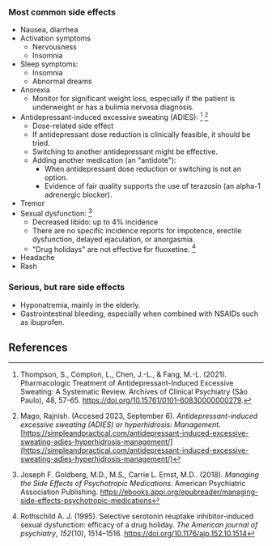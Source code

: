 
### Most common side effects

* Nausea, diarrhea
* Activation symptoms
	* Nervousness
	* Insomnia
* Sleep symptoms:
	* Insomnia
	* Abnormal dreams
* Anorexia
	* Monitor for significant weight loss, especially if the patient is underweight or has a bulimia nervosa diagnosis.
* Antidepressant-induced excessive sweating (ADIES): [^Thompson] [^Mago]
	*  Dose-related side effect
	- If antidepressant dose reduction is clinically feasible, it should be tried.
	- Switching to another antidepressant might be effective.
	- Adding another medication (an "antidote"):
		-  When antidepressant dose reduction or switching is not an option.
		-  Evidence of fair quality supports the use of terazosin (an alpha-1 adrenergic blocker).
* Tremor
* Sexual dysfunction: [^Goldberg]
	* Decreased libido: up to 4% incidence
	* There are no specific incidence reports for impotence, erectile dysfunction, delayed ejaculation, or anorgasmia.
	* "Drug holidays" are not effective for fluoxetine. [^Rothschild]
* Headache
* Rash

### Serious, but rare side effects

* Hyponatremia, mainly in the elderly.
* Gastrointestinal bleeding, especially when combined with NSAIDs such as ibuprofen.

## References

[^Goldberg]: Joseph F. Goldberg, M.D., M.S., Carrie L. Ernst, M.D.. (2018). <em>Managing the Side Effects of Psychotropic Medications</em>. American Psychiatric Association Publishing. https://ebooks.appi.org/epubreader/managing-side-effects-psychotropic-medications
[^Rothschild]: Rothschild A. J. (1995). Selective serotonin reuptake inhibitor-induced sexual dysfunction: efficacy of a drug holiday. _The American journal of psychiatry_, _152_(10), 1514–1516. https://doi.org/10.1176/ajp.152.10.1514
[^Thompson]: Thompson, S., Compton, L., Chen, J.-L., & Fang, M.-L. (2021). Pharmacologic Treatment of Antidepressant-Induced Excessive Sweating: A Systematic Review. Archives of Clinical Psychiatry (São Paulo), 48, 57-65. https://doi.org/10.15761/0101-60830000000279.
[^Mago]: Mago, Rajnish. (Accesed 2023, September 6). _Antidepressant-induced excessive sweating (ADIES) or hyperhidrosis: Management_. [https://simpleandpractical.com/antidepressant-induced-excessive-sweating-adies-hyperhidrosis-management/](https://simpleandpractical.com/antidepressant-induced-excessive-sweating-adies-hyperhidrosis-management/)